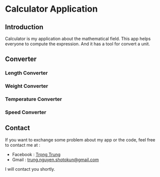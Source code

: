 # Calculator Application
## Introduction
Calculator is my application about the mathematical field. This app helps everyone to compute the expression. And it has a tool for convert a unit.
## Converter
### Length Converter
### Weight Converter
### Temperature Converter
### Speed Converter
## Contact
If you want to exchange some problem about my app or the code, feel free to contact me at :

- Facebook : [Trọng Trung](https://www.facebook.com/TrungShotokun)
- Gmail : trung.nguyen.shotokun@gmail.com

I will contact you shortly.
